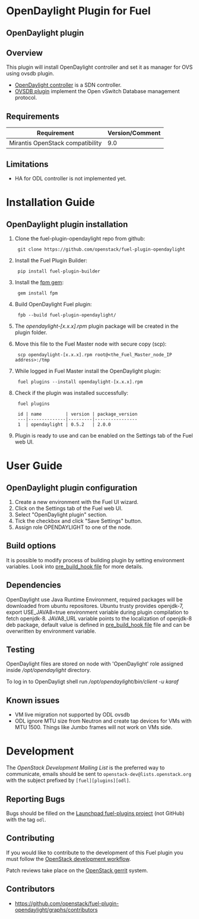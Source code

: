 OpenDaylight Plugin for Fuel
================================

OpenDaylight plugin
-----------------------

Overview
--------

This plugin will install OpenDaylight controller and set it as manager for OVS using ovsdb plugin.

* [OpenDaylight controller](https://wiki.opendaylight.org/view/OpenDaylight_Controller:Main) is a SDN controller.
* [OVSDB plugin](https://wiki.opendaylight.org/view/OVSDB_Integration:Main) implement the Open vSwitch Database management protocol.

Requirements
------------

| Requirement                      | Version/Comment |
|----------------------------------|-----------------|
| Mirantis OpenStack compatibility | 9.0             |

Limitations
-----------

* HA for ODL controller is not implemented yet.

Installation Guide
==================

OpenDaylight plugin installation
----------------------------------------

1. Clone the fuel-plugin-opendaylight repo from github:

        git clone https://github.com/openstack/fuel-plugin-opendaylight

2. Install the Fuel Plugin Builder:

        pip install fuel-plugin-builder

3. Install the [fpm gem](https://github.com/jordansissel/fpm):

        gem install fpm
    
4. Build OpenDaylight Fuel plugin:

        fpb --build fuel-plugin-opendaylight/

5. The *opendaylight-[x.x.x].rpm* plugin package will be created in the plugin folder.
  
6. Move this file to the Fuel Master node with secure copy (scp):

        scp opendaylight-[x.x.x].rpm root@<the_Fuel_Master_node_IP address>:/tmp

7. While logged in Fuel Master install the OpenDaylight plugin:

        fuel plugins --install opendaylight-[x.x.x].rpm

8. Check if the plugin was installed successfully:

        fuel plugins

        id | name         | version | package_version
        ---|--------------|---------|----------------
        1  | opendaylight | 0.5.2   | 2.0.0

9. Plugin is ready to use and can be enabled on the Settings tab of the Fuel web UI.


User Guide
==========

OpenDaylight plugin configuration
---------------------------------------------

1. Create a new environment with the Fuel UI wizard.
2. Click on the Settings tab of the Fuel web UI.
3. Select "OpenDaylight plugin" section.
4. Tick the checkbox and click "Save Settings" button.
5. Assign role OPENDAYLIGHT to one of the node.


Build options
-------------

It is possible to modify process of building plugin by setting environment variables. Look into [pre_build_hook file](pre_build_hook) for more details.

Dependencies
------------

OpenDaylight use Java Runtime Environment, required packages will be downloaded from ubuntu repositores.
Ubuntu trusty provides openjdk-7, export USE_JAVA8=true environment variable during plugin compilation to fetch
openjdk-8. JAVA8_URL variable points to the localization of openjdk-8 deb package, default value is defined in
[pre_build_hook file](pre_build_hook) file and can be overwritten by environment variable.

Testing
-------

OpenDaylight files are stored on node with 'OpenDaylight' role assigned inside */opt/opendaylight* directory.

To log in to OpenDayligt shell run */opt/opendaylight/bin/client -u karaf*

Known issues
------------

* VM live migration not supported by ODL ovsdb
* ODL ignore MTU size from Neutron and create tap devices for VMs with MTU 1500. Things like Jumbo frames will not work on VMs side.

Development
===========

The *OpenStack Development Mailing List* is the preferred way to communicate,
emails should be sent to `openstack-dev@lists.openstack.org` with the subject
prefixed by `[fuel][plugins][odl]`.

Reporting Bugs
--------------

Bugs should be filled on the [Launchpad fuel-plugins project](
https://bugs.launchpad.net/fuel-plugins) (not GitHub) with the tag `odl`.


Contributing
------------

If you would like to contribute to the development of this Fuel plugin you must
follow the [OpenStack development workflow](
http://docs.openstack.org/infra/manual/developers.html#development-workflow).

Patch reviews take place on the [OpenStack gerrit](
https://review.openstack.org/#/q/status:open+project:openstack/fuel-plugin-opendaylight,n,z)
system.

Contributors
------------

* https://github.com/openstack/fuel-plugin-opendaylight/graphs/contributors
